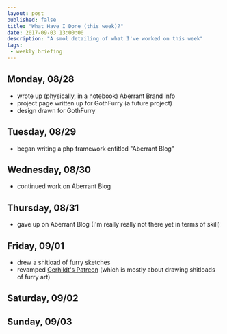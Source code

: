 ```yaml
---
layout: post
published: false
title: "What Have I Done (this week)?"
date: 2017-09-03 13:00:00
description: "A smol detailing of what I've worked on this week"
tags:
 - weekly briefing
---
```


## Monday, 08/28
- wrote up (physically, in a notebook) Aberrant Brand info
- project page written up for GothFurry (a future project)
- design drawn for GothFurry

## Tuesday, 08/29
- began writing a php framework entitled "Aberrant Blog"

## Wednesday, 08/30
- continued work on Aberrant Blog

## Thursday, 08/31
- gave up on Aberrant Blog (I'm really really not there yet in terms of skill)

## Friday, 09/01
- drew a shitload of furry sketches
- revamped [Gerhildt's Patreon](https://www.patreon.com/Gerhildt) (which is mostly about drawing shitloads of furry art)

## Saturday, 09/02

## Sunday, 09/03
